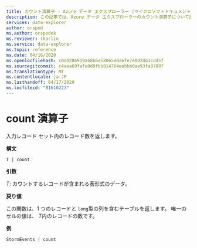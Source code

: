 ```yaml
---
title: カウント演算子 - Azure データ エクスプローラー |マイクロソフトドキュメント
description: この記事では、Azure データ エクスプローラーのカウント演算子について説明します。
services: data-explorer
author: orspod
ms.author: orspodek
ms.reviewer: rkarlin
ms.service: data-explorer
ms.topic: reference
ms.date: 04/16/2020
ms.openlocfilehash: c0d0286919a68b6e58065e0a6fe7e0d24b1cdd5f
ms.sourcegitcommit: c4aea69fafa9d9fbb814764eebbb0ae93fa87897
ms.translationtype: MT
ms.contentlocale: ja-JP
ms.lasthandoff: 04/17/2020
ms.locfileid: "81610223"
---
```

# <a name="count-operator"></a>count 演算子

入力レコード セット内のレコード数を返します。

**構文**

`T | count`

**引数**

*T*: カウントするレコードが含まれる表形式のデータ。

**戻り値**

この関数は、1 つのレコードと `long`型の列を含むテーブルを返します。 唯一のセルの値は、 *T*内のレコードの数です。 

**例**

```kusto
StormEvents | count
```
